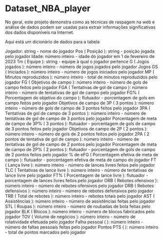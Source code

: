 # Dataset_NBA_player

No geral, este projeto demonstra como as técnicas de raspagem na web e análise de dados podem ser usadas para extrair informações significativas dos dados disponíveis na Internet.

Aqui está um dicionário de dados para a tabela

Jogador: string - nome do jogador
Pos ( Posição ): string - posição jogada pelo jogador
Idade: número inteiro - idade do jogador em 1 de fevereiro de 2023
Tm ( Equipe ): string - equipe à qual o jogador pertence
G ( Jogos jogados ): número inteiro - número de jogos jogados pelo jogador
Jogos GS ( Iniciados ): número inteiro - número de jogos iniciados pelo jogador
MP ( Minutos reproduzidos ): número inteiro - total de minutos reproduzidos pelo jogador
FG ( Objetivos de campo ): número inteiro - número de gols de campo feitos pelo jogador
FGA ( Tentativas de gol de campo ): número inteiro - número de tentativas de gol de campo pelo jogador
FG% ( Porcentagem do objetivo do campo ): flutuador - porcentagem de gols em campo feitos pelo jogador
Objetivos de campo de 3P ( 3 pontos ): número inteiro - número de gols de campo de 3 pontos feitos pelo jogador
3PA ( Tentativas de gol de campo de 3 pontos ): número inteiro - número de tentativas de gol de campo de 3 pontos pelo jogador
Porcentagem de meta de campo de 3P% ( 3 pontos ): flutuador - porcentagem de gols de campo de 3 pontos feitos pelo jogador
Objetivos de campo de 2P ( 2 pontos ): número inteiro - número de gols de 2 pontos feitos pelo jogador
2PA ( 2 pontos de tentativa de gol de campo ): número inteiro - número de tentativas de gol de campo de 2 pontos pelo jogador
Porcentagem de meta de campo de 2P% ( 2 pontos ): flutuador - porcentagem de gols de campo de 2 pontos feitos pelo jogador
% de eFG ( Porcentagem efetiva de meta de campo ): flutuador - porcentagem efetiva de meta de campo do jogador
FT ( Lança livre ): número inteiro - número de lances livres feitos pelo jogador
TLC ( Tentativas de lance livre ): número inteiro - número de tentativas de lance livre pelo jogador
FT% ( Porcentagem de lance livre ): flutuador - porcentagem de lances livres feitos pelo jogador
ORB ( Rebotes ofensivos ): número inteiro - número de rebotes ofensivos pelo jogador
DRB ( Rebotes defensivos ): número inteiro - número de rebotes defensivos pelo jogador
TRB ( Total de rebotes ): número inteiro - rebotes totais pelo jogador
AST ( Assistências ): número inteiro - número de assistências feitas pelo jogador
STL ( Roupas ): número inteiro - número de roubadas de bola feitas pelo jogador
BLK ( Blocos ): número inteiro - número de blocos fabricados pelo jogador
TOV ( Volume de negócios ): número inteiro - número de rotatividade efetuada pelo jogador
Falha pessoal ( ): número inteiro - número de faltas pessoais feitas pelo jogador
Pontos PTS ( ): número inteiro - total de pontos marcados pelo jogador
